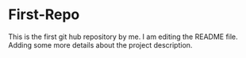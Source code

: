 # First-Repo
This is the first git hub repository by me.
I am editing the README file. Adding some more details about the project description.
